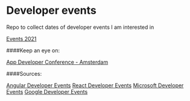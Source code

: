 # Developer events
Repo to collect dates of developer events I am interested in

[Events 2021](https://github.com/MakeAndDevelop/developer_events/wiki/Events-2021)

####Keep an eye on:

[App Developer Conference - Amsterdam](https://appdevcon.nl/)

####Sources:

[Angular Developer Events](https://angular.io/events)
[React Developer Events](https://reactjs.org/community/conferences.html)
[Microsoft Developer Events](https://channel9.msdn.com/Browse/Events)
[Google Developer Events](https://developers.google.com/events)
